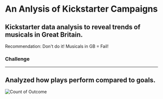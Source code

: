 # An Anlysis of Kickstarter Campaigns
Kickstarter data analysis to reveal trends of musicals in Great Britain. 
---
Recommendation: Don't do it!  Musicals in GB = Fail!
### Challenge
---
Analyzed how plays perform compared to goals.
---
![Count of Outcome](path/to/image_name.png)

